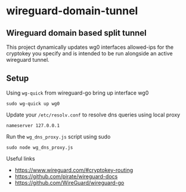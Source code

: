 # wireguard-domain-tunnel

## Wireguard domain based split tunnel

This project dynamically updates wg0 interfaces allowed-ips for the cryptokey you specify and is intended to be run alongside an active wireguard tunnel.

## Setup

Using `wg-quick` from wireguard-go bring up interface wg0

```
sudo wg-quick up wg0
```

Update your `/etc/resolv.conf` to resolve dns queries using local proxy

```
nameserver 127.0.0.1
```

Run the `wg_dns_proxy.js` script using sudo

```
sudo node wg_dns_proxy.js
```

Useful links

- https://www.wireguard.com/#cryptokey-routing
- https://github.com/pirate/wireguard-docs
- https://github.com/WireGuard/wireguard-go
